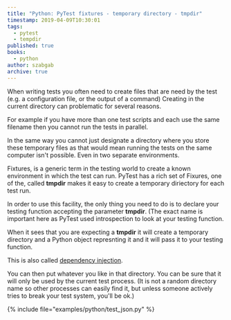 ```yaml
---
title: "Python: PyTest fixtures - temporary directory - tmpdir"
timestamp: 2019-04-09T10:30:01
tags:
  - pytest
  - tempdir
published: true
books:
  - python
author: szabgab
archive: true
---
```



When writing tests you often need to create files that are need by the test
(e.g. a configuration file, or the output of a command)
Creating in the current directory can problematic for several reasons.

For example if you have more than one test scripts and each use the same filename
then you cannot run the tests in parallel.


In the same way you cannot just designate a directory where you store these temporary files
as that would mean running the tests on the same computer isn't possible. Even in two separate
environments.

Fixtures, is a generic term in the testing world to create a known environment in which the test
can run. PyTest has a rich set of Fixures, one of the, called <b>tmpdir</b> makes it easy to create
a temporary diriectory for each test run.

In order to use this facility, the only thing you need to do is to declare your testing function
accepting the parameter <b>tmpdir</b>. (The exact name is important here as PyTest used introspection
to look at your testing function.

When it sees that you are expecting a <b>tmpdir</b> it will create a temporary directory and a
Python object represnting it and it will pass it to your testing function.

This is also called <a href="">dependency injection</a>.

You can then put whatever you like in that directory. You can be sure that it will only be used by
the current test process. (It is not a random directory name so other processes can easily find it,
but unless someone actively tries to break your test system, you'll be ok.)


{% include file="examples/python/test_json.py" %}

